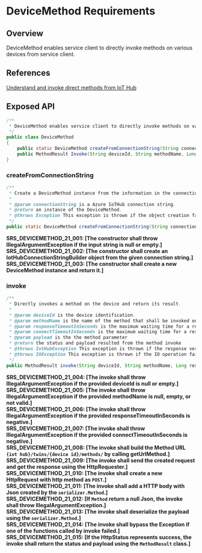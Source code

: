 # DeviceMethod Requirements

## Overview

DeviceMethod enables service client to directly invoke methods on various devices from service client.

## References

[Understand and invoke direct methods from IoT Hub](https://docs.microsoft.com/en-us/azure/iot-hub/iot-hub-devguide-direct-methods)

## Exposed API


```java
/**
 * DeviceMethod enables service client to directly invoke methods on various devices from service client.
 */
public class DeviceMethod 
{
    public static DeviceMethod createFromConnectionString(String connectionString) throws Exception;
    public MethodResult Invoke(String deviceId, String methodName, Long responseTimeoutInSeconds, Long connectTimeoutInSeconds, Object payload) throws IotHubException, IOException;
}
```

### createFromConnectionString
```java
/**
 * Create a DeviceMethod instance from the information in the connection string.
 *      
 * @param connectionString is a Azure IoTHub connection string.
 * @return an instance of the DeviceMethod.
 * @throws Exception This exception is thrown if the object creation failed
 */
public static DeviceMethod createFromConnectionString(String connectionString) throws Exception;
```
**SRS_DEVICEMETHOD_21_001: [**The constructor shall throw IllegalArgumentException if the input string is null or empty.**]**  
**SRS_DEVICEMETHOD_21_002: [**The constructor shall create an IotHubConnectionStringBuilder object from the given connection string.**]**  
**SRS_DEVICEMETHOD_21_003: [**The constructor shall create a new DeviceMethod instance and return it.**]**  

### invoke
```java
/**
 * Directly invokes a method on the device and return its result.
 * 
 * @param deviceId is the device identification.
 * @param methodName is the name of the method that shall be invoked on the device.
 * @param responseTimeoutInSeconds is the maximum waiting time for a response from the device in seconds.
 * @param connectTimeoutInSeconds is the maximum waiting time for a response from the connection in seconds.
 * @param payload is the the method parameter
 * @return the status and payload resulted from the method invoke
 * @throws IotHubException This exception is thrown if the response verification failed
 * @throws IOException This exception is thrown if the IO operation failed
 */
public MethodResult invoke(String deviceId, String methodName, Long responseTimeoutInSeconds, Long connectTimeoutInSeconds, Object payload) throws IotHubException, IOException;
```
**SRS_DEVICEMETHOD_21_004: [**The invoke shall throw IllegalArgumentException if the provided deviceId is null or empty.**]**  
**SRS_DEVICEMETHOD_21_005: [**The invoke shall throw IllegalArgumentException if the provided methodName is null, empty, or not valid.**]**  
**SRS_DEVICEMETHOD_21_006: [**The invoke shall throw IllegalArgumentException if the provided responseTimeoutInSeconds is negative.**]**  
**SRS_DEVICEMETHOD_21_007: [**The invoke shall throw IllegalArgumentException if the provided connectTimeoutInSeconds is negative.**]**  
**SRS_DEVICEMETHOD_21_008: [**The invoke shall build the Method URL `{iot hub}/twins/{device id}/methods/` by calling getUrlMethod.**]**  
**SRS_DEVICEMETHOD_21_009: [**The invoke shall send the created request and get the response using the HttpRequester.**]**  
**SRS_DEVICEMETHOD_21_010: [**The invoke shall create a new HttpRequest with http method as `POST`.**]**  
**SRS_DEVICEMETHOD_21_011: [**The invoke shall add a HTTP body with Json created by the `serializer.Method`.**]**  
**SRS_DEVICEMETHOD_21_012: [**If `Method` return a null Json, the invoke shall throw IllegalArgumentException.**]**    
**SRS_DEVICEMETHOD_21_013: [**The invoke shall deserialize the payload using the `serializer.Method`.**]**  
**SRS_DEVICEMETHOD_21_014: [**The invoke shall bypass the Exception if one of the functions called by invoke failed.**]**  
**SRS_DEVICEMETHOD_21_015: [**If the HttpStatus represents success, the invoke shall return the status and payload using the `MethodResult` class.**]**  
